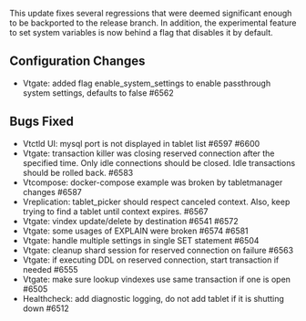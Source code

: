 This update fixes several regressions that were deemed significant enough to be backported to the release branch.
In addition, the experimental feature to set system variables is now behind a flag that disables it by default.

## Configuration Changes
* Vtgate: added flag enable_system_settings to enable passthrough system settings, defaults to false #6562

## Bugs Fixed
* Vtctld UI: mysql port is not displayed in tablet list #6597 #6600
* Vtgate: transaction killer was closing reserved connection after the specified time. Only idle connections should be closed. Idle transactions should be rolled back. #6583
* Vtcompose: docker-compose example was broken by tabletmanager changes #6587
* Vreplication: tablet_picker should respect canceled context. Also, keep trying to find a tablet until context expires. #6567
* Vtgate: vindex update/delete by destination #6541 #6572
* Vtgate: some usages of EXPLAIN were broken #6574 #6581
* Vtgate: handle multiple settings in single SET statement #6504
* Vtgate: cleanup shard session for reserved connection on failure #6563
* Vtgate: if executing DDL on reserved connection, start transaction if needed #6555
* Vtgate: make sure lookup vindexes use same transaction if one is open #6505
* Healthcheck: add diagnostic logging, do not add tablet if it is shutting down #6512 
